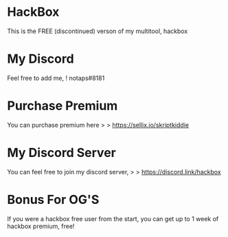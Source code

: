 # HackBox
This is the FREE (discontinued) verson of my multitool, hackbox
# My Discord
Feel free to add me, ! notaps#8181
# Purchase Premium
You can purchase premium here > > https://sellix.io/skriptkiddie
# My Discord Server
You can feel free to join my discord server, > > https://discord.link/hackbox
# Bonus For OG'S
If you were a hackbox free user from the start, you can get up to 1 week of hackbox premium, free!
